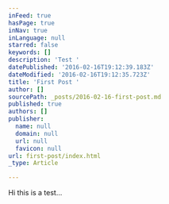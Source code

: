 ```yaml
---
inFeed: true
hasPage: true
inNav: true
inLanguage: null
starred: false
keywords: []
description: 'Test '
datePublished: '2016-02-16T19:12:39.183Z'
dateModified: '2016-02-16T19:12:35.723Z'
title: 'First Post '
author: []
sourcePath: _posts/2016-02-16-first-post.md
published: true
authors: []
publisher:
  name: null
  domain: null
  url: null
  favicon: null
url: first-post/index.html
_type: Article

---
```

Hi this is a test...